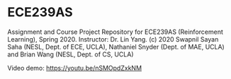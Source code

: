 # ECE239AS
Assignment and Course Project Repository for ECE239AS (Reinforcement Learning), Spring 2020. Instructor: Dr. Lin Yang. (c) 2020 Swapnil Sayan Saha (NESL, Dept. of ECE, UCLA), Nathaniel Snyder (Dept. of MAE, UCLA) and Brian Wang (NESL, Dept. of CS, UCLA)

Video demo: https://youtu.be/nSMOpdZxkNM
